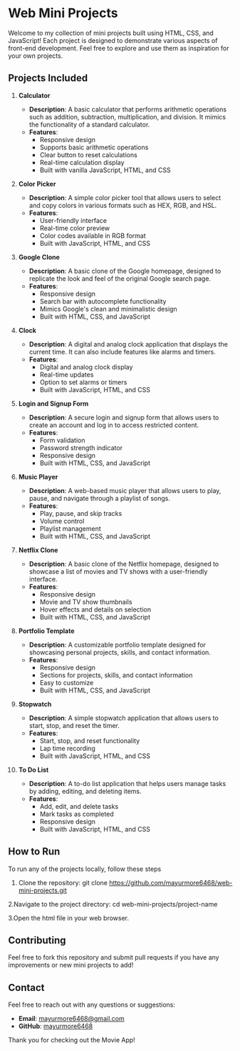 # Web Mini Projects

Welcome to my collection of mini projects built using HTML, CSS, and JavaScript! Each project is designed to demonstrate various aspects of front-end development. Feel free to explore and use them as inspiration for your own projects.

## Projects Included

1. **Calculator**
   - **Description**: A basic calculator that performs arithmetic operations such as addition, subtraction, multiplication, and division. It mimics the functionality of a standard calculator.
   - **Features**:
     - Responsive design
     - Supports basic arithmetic operations
     - Clear button to reset calculations
     - Real-time calculation display
     - Built with vanilla JavaScript, HTML, and CSS

2. **Color Picker**
   - **Description**: A simple color picker tool that allows users to select and copy colors in various formats such as HEX, RGB, and HSL.
   - **Features**:
     - User-friendly interface
     - Real-time color preview
     - Color codes available in  RGB format
     - Built with JavaScript, HTML, and CSS

3. **Google Clone**
   - **Description**: A basic clone of the Google homepage, designed to replicate the look and feel of the original Google search page.
   - **Features**:
     - Responsive design
     - Search bar with autocomplete functionality
     - Mimics Google's clean and minimalistic design
     - Built with HTML, CSS, and JavaScript

4. **Clock**
   - **Description**: A digital and analog clock application that displays the current time. It can also include features like alarms and timers.
   - **Features**:
     - Digital and analog clock display
     - Real-time updates
     - Option to set alarms or timers
     - Built with JavaScript, HTML, and CSS

5. **Login and Signup Form**
   - **Description**: A secure login and signup form that allows users to create an account and log in to access restricted content.
   - **Features**:
     - Form validation
     - Password strength indicator
     - Responsive design
     - Built with HTML, CSS, and JavaScript

6. **Music Player**
   - **Description**: A web-based music player that allows users to play, pause, and navigate through a playlist of songs.
   - **Features**:
     - Play, pause, and skip tracks
     - Volume control
     - Playlist management
     - Built with HTML, CSS, and JavaScript

7. **Netflix Clone**
   - **Description**: A basic clone of the Netflix homepage, designed to showcase a list of movies and TV shows with a user-friendly interface.
   - **Features**:
     - Responsive design
     - Movie and TV show thumbnails
     - Hover effects and details on selection
     - Built with HTML, CSS, and JavaScript

8. **Portfolio Template**
   - **Description**: A customizable portfolio template designed for showcasing personal projects, skills, and contact information.
   - **Features**:
     - Responsive design
     - Sections for projects, skills, and contact information
     - Easy to customize
     - Built with HTML, CSS, and JavaScript

9. **Stopwatch**
   - **Description**: A simple stopwatch application that allows users to start, stop, and reset the timer.
   - **Features**:
     - Start, stop, and reset functionality
     - Lap time recording
     - Built with JavaScript, HTML, and CSS

10. **To Do List**
    - **Description**: A to-do list application that helps users manage tasks by adding, editing, and deleting items.
    - **Features**:
      - Add, edit, and delete tasks
      - Mark tasks as completed
      - Responsive design
      - Built with JavaScript, HTML, and CSS

## How to Run

To run any of the projects locally, follow these steps
1. Clone the repository:
   git clone https://github.com/mayurmore6468/web-mini-projects.git

2.Navigate to the project directory:
    cd web-mini-projects/project-name
    
3.Open the html file in your web browser.


## Contributing
Feel free to fork this repository and submit pull requests if you have any improvements or new mini projects to add!

## Contact

Feel free to reach out with any questions or suggestions:

- **Email**: mayurmore6468@gmail.com
- **GitHub**: [mayurmore6468](https://github.com/mayurmore6468)

Thank you for checking out the Movie App!
